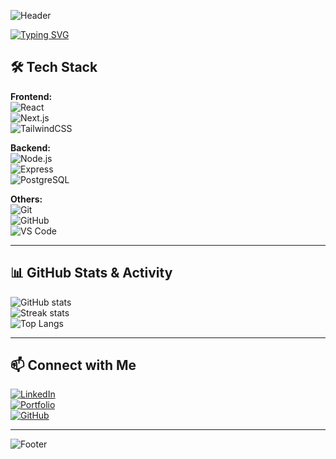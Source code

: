 <!-- Banner -->
![Header](https://capsule-render.vercel.app/api?type=waving&color=0:38B2AC,100:4C51BF&height=200&section=header&text=Hi%20I'm%20Zul%20👋&fontSize=40&fontColor=fff&animation=fadeIn)

<!-- Animated Typing -->
[![Typing SVG](https://readme-typing-svg.herokuapp.com?font=Fira+Code&weight=500&size=24&pause=1000&color=38B2AC&center=true&vCenter=true&width=600&lines=🚀+Fullstack+Developer;💡+Lifelong+Learner;☕+Coffee+Lover;🌱+Always+Exploring+New+Tech)](https://git.io/typing-svg)

## 🛠️ Tech Stack  

**Frontend:**  
![React](https://img.shields.io/badge/-React-61DAFB?logo=react&logoColor=black&style=for-the-badge)  
![Next.js](https://img.shields.io/badge/-Next.js-000000?logo=nextdotjs&logoColor=white&style=for-the-badge)  
![TailwindCSS](https://img.shields.io/badge/-TailwindCSS-38B2AC?logo=tailwindcss&logoColor=white&style=for-the-badge)  

**Backend:**  
![Node.js](https://img.shields.io/badge/-Node.js-339933?logo=node.js&logoColor=white&style=for-the-badge)  
![Express](https://img.shields.io/badge/-Express-000000?logo=express&logoColor=white&style=for-the-badge)  
![PostgreSQL](https://img.shields.io/badge/-PostgreSQL-336791?logo=postgresql&logoColor=white&style=for-the-badge)  

**Others:**  
![Git](https://img.shields.io/badge/-Git-F05032?logo=git&logoColor=white&style=for-the-badge)  
![GitHub](https://img.shields.io/badge/-GitHub-181717?logo=github&logoColor=white&style=for-the-badge)  
![VS Code](https://img.shields.io/badge/-VS%20Code-0078D4?logo=visual-studio-code&logoColor=white&style=for-the-badge)  

---

## 📊 GitHub Stats & Activity  

![GitHub stats](https://github-readme-stats.vercel.app/api?username=ZullNgoding&show_icons=true&theme=radical)  
![Streak stats](https://streak-stats.demolab.com?user=ZullNgoding&theme=radical&date_format=j%20M%5B%20Y%5D)  
![Top Langs](https://github-readme-stats.vercel.app/api/top-langs/?username=ZullNgoding&layout=compact&theme=radical)  

---


## 📫 Connect with Me  

[![LinkedIn](https://img.shields.io/badge/-LinkedIn-blue?logo=linkedin&logoColor=white&style=for-the-badge)](https://linkedin.com/in/muhammad-zulfan-6445862b7)  
[![Portfolio](https://img.shields.io/badge/-Portfolio-ff9800?style=for-the-badge)](https://Zullporto.com)  
[![GitHub](https://img.shields.io/badge/-GitHub-black?logo=github&logoColor=white&style=for-the-badge)](https://github.com/ZullNgoding)  

---

![Footer](https://capsule-render.vercel.app/api?type=waving&color=0:4C51BF,100:38B2AC&height=100&section=footer)
